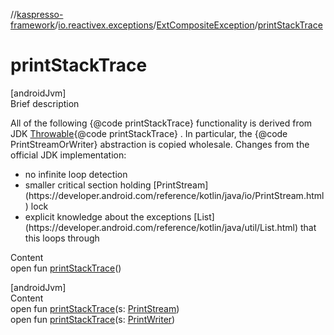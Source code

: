 //[kaspresso-framework](../../index.md)/[io.reactivex.exceptions](../index.md)/[ExtCompositeException](index.md)/[printStackTrace](print-stack-trace.md)



# printStackTrace  
[androidJvm]  
Brief description  




All of the following {@code printStackTrace} functionality is derived from JDK [Throwable](https://developer.android.com/reference/kotlin/java/lang/Throwable.html){@code printStackTrace} . In particular, the {@code PrintStreamOrWriter} abstraction is copied wholesale. Changes from the official JDK implementation:

<ul><li>no infinite loop detection</li><li>smaller critical section holding [PrintStream](https://developer.android.com/reference/kotlin/java/io/PrintStream.html) lock</li><li>explicit knowledge about the exceptions [List](https://developer.android.com/reference/kotlin/java/util/List.html) that this loops through</li></ul>

  
Content  
open fun [printStackTrace](print-stack-trace.md)()  


[androidJvm]  
Content  
open fun [printStackTrace](print-stack-trace.md)(s: [PrintStream](https://developer.android.com/reference/kotlin/java/io/PrintStream.html))  
open fun [printStackTrace](print-stack-trace.md)(s: [PrintWriter](https://developer.android.com/reference/kotlin/java/io/PrintWriter.html))  



